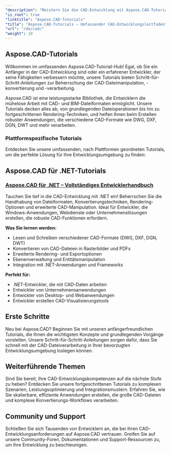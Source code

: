 ```yaml
---
"description": "Meistern Sie die CAD-Entwicklung mit Aspose.CAD-Tutorials. Lernen Sie mit umfassenden Anleitungen und Beispielen, CAD-Dateien auf verschiedenen Plattformen und in verschiedenen Formaten zu erstellen, zu konvertieren und zu bearbeiten."
"is_root": true
"linktitle": "Aspose.CAD-Tutorials"
"title": "Aspose.CAD-Tutorials – Umfassender CAD-Entwicklungsleitfaden"
"url": "/de/cad/"
"weight": 10
---
```


## Aspose.CAD-Tutorials

Willkommen im umfassenden Aspose.CAD-Tutorial-Hub! Egal, ob Sie ein Anfänger in der CAD-Entwicklung sind oder ein erfahrener Entwickler, der seine Fähigkeiten verbessern möchte, unsere Tutorials bieten Schritt-für-Schritt-Anleitungen zur Beherrschung der CAD-Dateimanipulation, -konvertierung und -verarbeitung.

Aspose.CAD ist eine leistungsstarke Bibliothek, die Entwicklern die mühelose Arbeit mit CAD- und BIM-Dateiformaten ermöglicht. Unsere Tutorials decken alles ab, von grundlegenden Dateioperationen bis hin zu fortgeschrittenen Rendering-Techniken, und helfen Ihnen beim Erstellen robuster Anwendungen, die verschiedene CAD-Formate wie DWG, DXF, DGN, DWT und mehr verarbeiten.

### Plattformspezifische Tutorials

Entdecken Sie unsere umfassenden, nach Plattformen geordneten Tutorials, um die perfekte Lösung für Ihre Entwicklungsumgebung zu finden:

## Aspose.CAD für .NET-Tutorials
### [Aspose.CAD für .NET – Vollständiges Entwicklerhandbuch](./net/)
Tauchen Sie tief in die CAD-Entwicklung mit .NET ein! Beherrschen Sie die Handhabung von Dateiformaten, Konvertierungstechniken, Rendering-Optionen und erweiterte CAD-Manipulation. Ideal für Entwickler, die Windows-Anwendungen, Webdienste oder Unternehmenslösungen erstellen, die robuste CAD-Funktionen erfordern.

**Was Sie lernen werden:**
- Lesen und Schreiben verschiedener CAD-Formate (DWG, DXF, DGN, DWT)
- Konvertieren von CAD-Dateien in Rasterbilder und PDFs  
- Erweiterte Rendering- und Exportoptionen
- Ebenenverwaltung und Entitätsmanipulation
- Integration mit .NET-Anwendungen und Frameworks

**Perfekt für:**
- .NET-Entwickler, die mit CAD-Daten arbeiten
- Entwickler von Unternehmensanwendungen
- Entwickler von Desktop- und Webanwendungen
- Entwickler erstellen CAD-Visualisierungstools


## Erste Schritte

Neu bei Aspose.CAD? Beginnen Sie mit unseren anfängerfreundlichen Tutorials, die Ihnen die wichtigsten Konzepte und grundlegenden Vorgänge vorstellen. Unsere Schritt-für-Schritt-Anleitungen sorgen dafür, dass Sie schnell mit der CAD-Dateiverarbeitung in Ihrer bevorzugten Entwicklungsumgebung loslegen können.

## Weiterführende Themen

Sind Sie bereit, Ihre CAD-Entwicklungskompetenzen auf die nächste Stufe zu heben? Entdecken Sie unsere fortgeschrittenen Tutorials zu komplexen Szenarien, Leistungsoptimierung und Integrationsmustern. Erfahren Sie, wie Sie skalierbare, effiziente Anwendungen erstellen, die große CAD-Dateien und komplexe Konvertierungs-Workflows verarbeiten.

## Community und Support

Schließen Sie sich Tausenden von Entwicklern an, die bei ihren CAD-Entwicklungsanforderungen auf Aspose.CAD vertrauen. Greifen Sie auf unsere Community-Foren, Dokumentationen und Support-Ressourcen zu, um Ihre Entwicklung zu beschleunigen.
